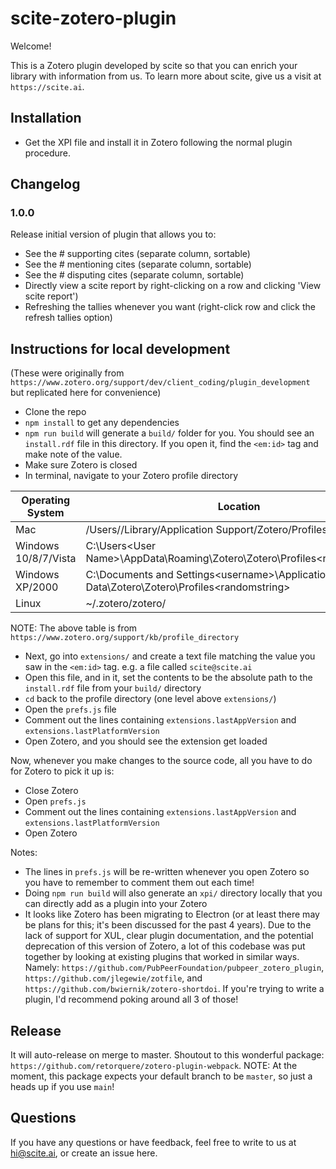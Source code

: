 # scite-zotero-plugin

Welcome!

This is a Zotero plugin developed by scite so that you can enrich your library with information from us. To learn more about scite, give us a visit at `https://scite.ai`.

## Installation

- Get the XPI file and install it in Zotero following the normal plugin procedure.

## Changelog

### 1.0.0

Release initial version of plugin that allows you to:
- See the # supporting cites (separate column, sortable)
- See the # mentioning cites (separate column, sortable)
- See the # disputing cites (separate column, sortable)
- Directly view a scite report by right-clicking on a row and clicking 'View scite report')
- Refreshing the tallies whenever you want (right-click row and click the refresh tallies option)

## Instructions for local development

(These were originally from `https://www.zotero.org/support/dev/client_coding/plugin_development` but replicated here for convenience)

- Clone the repo
- `npm install` to get any dependencies
- `npm run build` will generate a `build/` folder for you. You should see an `install.rdf` file in this directory. If you open it, find the `<em:id>` tag and make note of the value.
- Make sure Zotero is closed
- In terminal, navigate to your Zotero profile directory

| Operating System      | Location |
| ----------- | ----------- |
| Mac      | /Users/<username>/Library/Application Support/Zotero/Profiles/<randomstring>       |
| Windows 10/8/7/Vista   | C:\Users\<User Name>\AppData\Roaming\Zotero\Zotero\Profiles\<randomstring>        |
| Windows XP/2000  | C:\Documents and Settings\<username>\Application Data\Zotero\Zotero\Profiles\<randomstring>        |
| Linux  | ~/.zotero/zotero/<randomstring>       |

NOTE: The above table is from `https://www.zotero.org/support/kb/profile_directory`

- Next, go into `extensions/` and create a text file matching the value you saw in the `<em:id>` tag. e.g. a file called `scite@scite.ai`
- Open this file, and in it, set the contents to be the absolute path to the `install.rdf` file from your `build/` directory
- `cd` back to the profile directory (one level above `extensions/`)
- Open the `prefs.js` file
- Comment out the lines containing `extensions.lastAppVersion` and `extensions.lastPlatformVersion`
- Open Zotero, and you should see the extension get loaded

Now, whenever you make changes to the source code, all you have to do for Zotero to pick it up is:
- Close Zotero
- Open `prefs.js`
- Comment out the lines containing `extensions.lastAppVersion` and `extensions.lastPlatformVersion`
- Open Zotero

Notes:
- The lines in `prefs.js` will be re-written whenever you open Zotero so you have to remember to comment them out each time!
- Doing `npm run build` will also generate an `xpi/` directory locally that you can directly add as a plugin into your Zotero
- It looks like Zotero has been migrating to Electron (or at least there may be plans for this; it's been discussed for the past 4 years). Due to the lack of support for XUL, clear plugin documentation, and the potential deprecation of this version of Zotero, a lot of this codebase was put together by looking at existing plugins that worked in similar ways. Namely: `https://github.com/PubPeerFoundation/pubpeer_zotero_plugin`, `https://github.com/jlegewie/zotfile`, and `https://github.com/bwiernik/zotero-shortdoi`. If you're trying to write a plugin, I'd recommend poking around all 3 of those!

## Release

It will auto-release on merge to master. Shoutout to this wonderful package: `https://github.com/retorquere/zotero-plugin-webpack`. NOTE: At the moment, this package expects your default branch to be `master`, so just a heads up if you use `main`!

## Questions

If you have any questions or have feedback, feel free to write to us at hi@scite.ai, or create an issue here.
